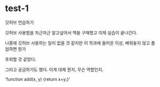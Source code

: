 # test-1
깃허브 연습하기

깃허브 사용법을 차근차근 알고싶어서 책을 구매했고 이제 실습이 끝나간다.

나중에 깃허브 사용하는 일이 없을 것 같지만 이 학과에 들어온 이상, 배워놓지 않고 졸업하면 뭔가

후회할 것 같았다.

그리고 궁금하기도 했다. 이게 대체 뭔지, 무슨 역할인지.

'function add(x, y) {return x+y;}'
